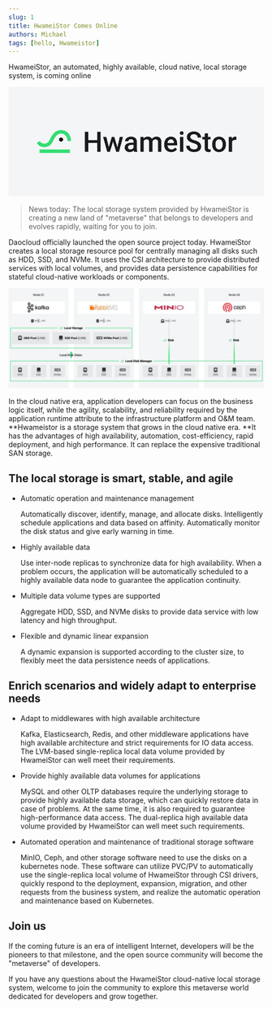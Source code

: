 ```yaml
---
slug: 1
title: HwameiStor Comes Online
authors: Michael
tags: [hello, Hwameistor]
---
```


HwameiStor, an automated, highly available, cloud native, local storage system, is coming online

<!--truncate-->

![HwameiStor](images/HwameiStor.png)

> News today: The local storage system provided by HwameiStor is creating a new land of "metaverse" that belongs to developers and evolves rapidly, waiting for you to join.

Daocloud officially launched the open source project today. HwameiStor creates a local storage resource pool for centrally managing all disks such as HDD, SSD, and NVMe. It uses the CSI architecture to provide distributed services with local volumes, and provides data persistence capabilities for stateful cloud-native workloads or components.

![System architecture](images/architect.jpg)

In the cloud native era, application developers can focus on the business logic itself, while the agility, scalability, and reliability required by the application runtime attribute to the infrastructure platform and O&M team. **Hwameistor is a storage system that grows in the cloud native era. **It has the advantages of high availability, automation, cost-efficiency, rapid deployment, and high performance. It can replace the expensive traditional SAN storage.

## The local storage is smart, stable, and agile

- Automatic operation and maintenance management
  
  Automatically discover, identify, manage, and allocate disks. Intelligently schedule applications and data based on affinity. Automatically monitor the disk status and give early warning in time.

- Highly available data
  
  Use inter-node replicas to synchronize data for high availability. When a problem occurs, the application will be automatically scheduled to a highly available data node to guarantee the application continuity.

- Multiple data volume types are supported
  
  Aggregate HDD, SSD, and NVMe disks to provide data service with low latency and high throughput.

- Flexible and dynamic linear expansion
  
  A dynamic expansion is supported according to the cluster size, to flexibly meet the data persistence needs of applications.

## Enrich scenarios and widely adapt to enterprise needs

- Adapt to middlewares with high available architecture
  
  Kafka, Elasticsearch, Redis, and other middleware applications have high available architecture and strict requirements for IO data access. The LVM-based single-replica local data volume provided by HwameiStor can well meet their requirements.

- Provide highly available data volumes for applications
  
  MySQL and other OLTP databases require the underlying storage to provide highly available data storage, which can quickly restore data in case of problems. At the same time, it is also required to guarantee high-performance data access. The dual-replica high available data volume provided by HwameiStor can well meet such requirements.

- Automated operation and maintenance of traditional storage software
  
  MinIO, Ceph, and other storage software need to use the disks on a kubernetes node. These software can utilize PVC/PV to automatically use the single-replica local volume of HwameiStor through CSI drivers, quickly respond to the deployment, expansion, migration, and other requests from the business system, and realize the automatic operation and maintenance based on Kubernetes.

## Join us

If the coming future is an era of intelligent Internet, developers will be the pioneers to that milestone, and the open source community will become the "metaverse" of developers.

If you have any questions about the HwameiStor cloud-native local storage system, welcome to join the community to explore this metaverse world dedicated for developers and grow together.
